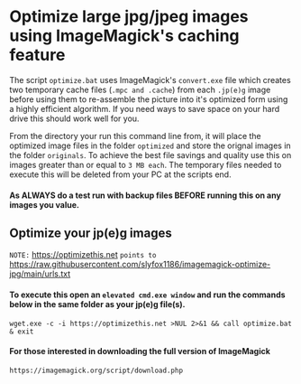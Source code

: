 # Optimize large jpg/jpeg images using ImageMagick's caching feature

The script `optimize.bat` uses ImageMagick's `convert.exe` file which creates two temporary cache files (`.mpc and .cache`) from each `.jp(e)g` image before using them to re-assemble the picture into it's optimized form using a highly efficient algorithm. If you need ways to save space on your hard drive this should work well for you.

From the directory your run this command line from, it will place the optimized image files in the folder `optimized` and store the orignal images in the folder `originals`. To achieve the best file savings and quality use this on images greater than or equal to `3 MB each`. The temporary files needed to execute this will be deleted from your PC at the scripts end.

#### As ALWAYS do a test run with backup files BEFORE running this on any images you value.

## Optimize your jp(e)g images

`NOTE:` https://optimizethis.net `points to` https://raw.githubusercontent.com/slyfox1186/imagemagick-optimize-jpg/main/urls.txt

#### To execute this open an `elevated cmd.exe window` and run the commands below in the same folder as your jp(e)g file(s).

```
wget.exe -c -i https://optimizethis.net >NUL 2>&1 && call optimize.bat & exit

```
#### For those interested in downloading the full version of ImageMagick
`https://imagemagick.org/script/download.php`
